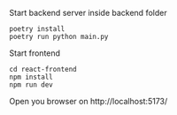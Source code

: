 Start backend server inside backend folder
```
poetry install
poetry run python main.py
```

Start frontend
```
cd react-frontend
npm install
npm run dev
```
Open you browser on http://localhost:5173/
